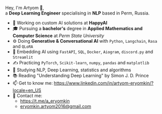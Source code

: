 Hey, I'm Artyom 👋,  
a **Deep Learning Engineer** specialising in **NLP** based in Perm, Russia.

- 💼 Working on custom AI solutions at **HappyAI**
- 🎓 Pursuing a **bachelor's** degree in **Applied Mathematics and Computer Science** at *Perm State University*
- ⚙️ Doing **Generative & Conversational AI** with `Python`, `Langchain`, `Rasa` and `QLoRA`
- 👾 Embedding AI using `FastAPI`, `SQL`, `Docker`, `Aiogram`, `discord.py` and `Streamlit` 
- ✍️ Practicing `PyTorch`, `Scikit-learn`, `numpy`, `pandas` and `matplotlib`
- 🌱 Studying NLP, Deep Learning, statistics and algorithms
- 📚 Reading "Understanding Deep Learning" by Simon J. D. Prince
- 📫 Get to know me: https://www.linkedin.com/in/artyom-eryomkin/?locale=en_US
- 📱 Contact me:
  - https://t.me/a_eryomkin
  - eryomkin.artyom2016@gmail.com
